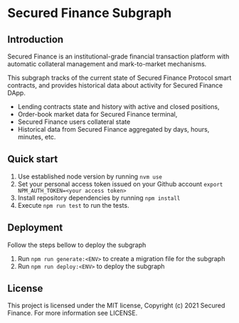 # Secured Finance Subgraph

## Introduction

Secured Finance is an institutional-grade financial transaction platform with automatic collateral management and mark-to-market mechanisms.

This subgraph tracks of the current state of Secured Finance Protocol smart contracts, and provides historical data about activity for Secured Finance DApp.

* Lending contracts state and history with active and closed positions,
* Order-book market data for Secured Finance terminal,
* Secured Finance users collateral state
* Historical data from Secured Finance aggregated by days, hours, minutes, etc.

## Quick start

1. Use established node version by running `nvm use`
2. Set your personal access token issued on your Github account `export NPM_AUTH_TOKEN=<your access token>`
3. Install repository dependencies by running `npm install`
4. Execute `npm run test` to run the tests.


## Deployment
Follow the steps bellow to deploy the subgraph

1. Run `npm run generate:<ENV>` to create a migration file for the subgraph
2. Run `npm run deploy:<ENV>` to deploy the subgraph

## License

This project is licensed under the MIT license, Copyright (c) 2021 Secured Finance. For more information see LICENSE.
